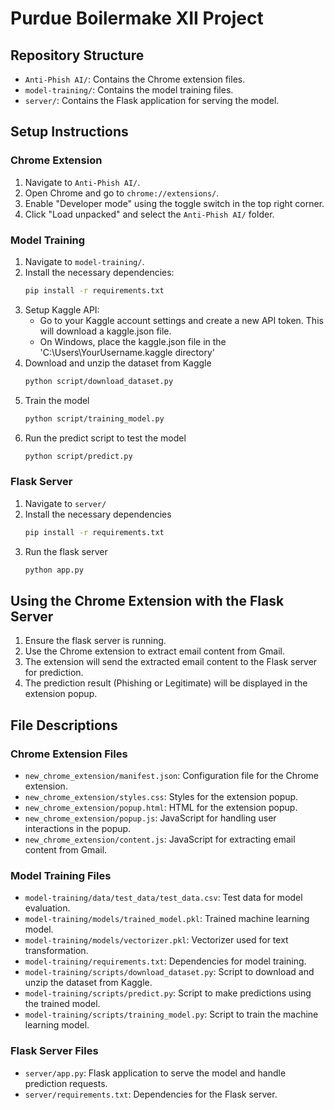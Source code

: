 # Purdue Boilermake XII Project

## Repository Structure
- `Anti-Phish AI/`: Contains the Chrome extension files.
- `model-training/`: Contains the model training files.
- `server/`: Contains the Flask application for serving the model.

## Setup Instructions

### Chrome Extension
1. Navigate to `Anti-Phish AI/`.
2. Open Chrome and go to `chrome://extensions/`.
3. Enable "Developer mode" using the toggle switch in the top right corner.
4. Click "Load unpacked" and select the `Anti-Phish AI/` folder.

### Model Training
1. Navigate to `model-training/`.
2. Install the necessary dependencies:
   ```sh
   pip install -r requirements.txt
3. Setup Kaggle API:
    - Go to your Kaggle account settings and create a new API token. This will download a kaggle.json file.
    - On Windows, place the kaggle.json file in the 'C:\Users\YourUsername\.kaggle directory'
4. Download and unzip the dataset from Kaggle
    ```sh
    python script/download_dataset.py
5. Train the model
    ```sh
    python script/training_model.py
6. Run the predict script to test the model
    ```sh
    python script/predict.py
    
### Flask Server
1. Navigate to `server/`
2. Install the necessary dependencies
    ```sh
    pip install -r requirements.txt
3. Run the flask server
    ```sh
    python app.py

## Using the Chrome Extension with the Flask Server
1. Ensure the flask server is running.
2. Use the Chrome extension to extract email content from Gmail.
3. The extension will send the extracted email content to the Flask server for prediction.
4. The prediction result (Phishing or Legitimate) will be displayed in the extension popup.

## File Descriptions

### Chrome Extension Files
- `new_chrome_extension/manifest.json`: Configuration file for the Chrome extension.
- `new_chrome_extension/styles.css`: Styles for the extension popup.
- `new_chrome_extension/popup.html`: HTML for the extension popup.
- `new_chrome_extension/popup.js`: JavaScript for handling user interactions in the popup.
- `new_chrome_extension/content.js`: JavaScript for extracting email content from Gmail.

### Model Training Files
- `model-training/data/test_data/test_data.csv`: Test data for model evaluation.
- `model-training/models/trained_model.pkl`: Trained machine learning model.
- `model-training/models/vectorizer.pkl`: Vectorizer used for text transformation.
- `model-training/requirements.txt`: Dependencies for model training.
- `model-training/scripts/download_dataset.py`: Script to download and unzip the dataset from Kaggle.
- `model-training/scripts/predict.py`: Script to make predictions using the trained model.
- `model-training/scripts/training_model.py`: Script to train the machine learning model.

### Flask Server Files
- `server/app.py`: Flask application to serve the model and handle prediction requests.
- `server/requirements.txt`: Dependencies for the Flask server.